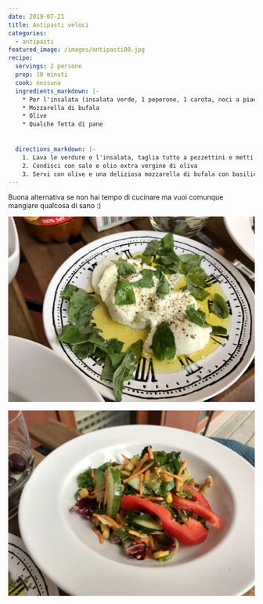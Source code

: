```yaml
---
date: 2019-07-21
title: Antipasti veloci
categories:
  - antipasti
featured_image: /images/antipasti00.jpg
recipe:
  servings: 2 persone
  prep: 10 minuti
  cook: nessuna
  ingredients_markdown: |-
    * Per l'insalata (insalata verde, 1 peperone, 1 carota, noci a piacere, mais, 1 cetriolo, un po' di sale, olio extra vergine di oliva)
    * Mozzarella di bufala
    * Olive
    * Qualche fetta di pane
    
      
  directions_markdown: |-
    1. Lava le verdure e l'insalata, taglia tutto a pezzettini e metti in una ciotola da portata
    2. Condisci con sale e olio extra vergine di oliva
    3. Servi con olive e una deliziosa mozzarella di bufala con basilico, pepe e olio extra vergine
---
```

Buona alternativa se non hai tempo di cucinare ma vuoi comunque mangiare qualcosa di sano :)

![Mozzarella](/images/antipasti01.jpg)

![Insalata](/images/antipasti02.jpg)
